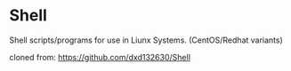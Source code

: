 Shell
=====

Shell scripts/programs for use in Liunx Systems. (CentOS/Redhat variants)

cloned from: https://github.com/dxd132630/Shell